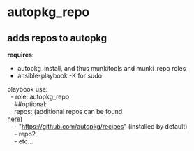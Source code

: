 autopkg\_repo
==
adds repos to autopkg
--------
**requires:**<br />
- autopkg\_install, and thus munkitools and munki_repo roles<br />
- ansible\-playbook \-K for sudo<br />

playbook use:<br />
&nbsp;&nbsp;\- role: autopkg\_repo<br />
&nbsp;&nbsp;&nbsp;&nbsp;\#\#optional:<br />
&nbsp;&nbsp;&nbsp;&nbsp;repos: \(additional repos can be found<br /> [here](https://github.com/autopkg/recipes)\)<br />
&nbsp;&nbsp;&nbsp;&nbsp;\- "https://github.com/autopkg/recipes" \(installed by default\)<br />
&nbsp;&nbsp;&nbsp;&nbsp;\- repo2<br />
&nbsp;&nbsp;&nbsp;&nbsp;\- etc...<br />
